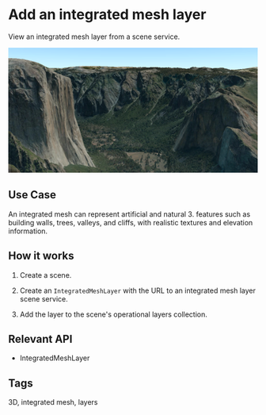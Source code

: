 # Add an integrated mesh layer

View an integrated mesh layer from a scene service.

![](AddAnIntegratedMeshLayer.png)

## Use Case

An integrated mesh can represent artificial and natural 3.  features such as
building walls, trees, valleys, and cliffs, with realistic textures and
elevation information.

## How it works

1.  Create a scene.

2.  Create an `IntegratedMeshLayer` with the URL to an integrated mesh layer 
scene service.

3.  Add the layer to the scene's operational layers collection.

## Relevant API

*   IntegratedMeshLayer

## Tags

3D, integrated mesh, layers